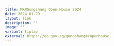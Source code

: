 ```yaml
---
title: MK@Gongshang Open House 2024
date: 2024-01-29
layout: link
description: ""
image: ""
variant: tiptap
external: https://go.gov.sg/gongshangmkopenhouse
---
```

